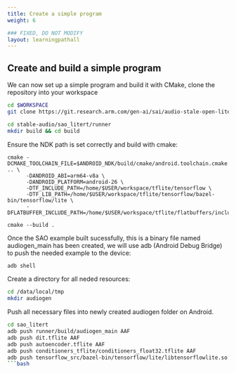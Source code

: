 ```yaml
---
title: Create a simple program
weight: 6

### FIXED, DO NOT MODIFY
layout: learningpathall
---
```


## Create and build a simple program

We can now set up a simple program and build it with CMake, clone the repository into your workspace

```bash
cd $WORKSPACE
git clone https://git.research.arm.com/gen-ai/sai/audio-stale-open-litert/-/tree/main/

cd stable-audio/sao_litert/runner
mkdir build && cd build
```

Ensure the NDK path is set correctly and build with cmake:
```
cmake -DCMAKE_TOOLCHAIN_FILE=$ANDROID_NDK/build/cmake/android.toolchain.cmake .. \
      -DANDROID_ABI=arm64-v8a \
      -DANDROID_PLATFORM=android-26 \
      -DTF_INCLUDE_PATH=/home/$USER/workspace/tflite/tensorflow \
      -DTF_LIB_PATH=/home/$USER/workspace/tflite/tensorflow/bazel-bin/tensorflow/lite \
      -DFLATBUFFER_INCLUDE_PATH=/home/$USER/workspace/tflite/flatbuffers/include

cmake --build .

```

Once the SAO example built sucessfully, this is a binary file named audiogen_main has been created, we will use adb (Android Debug Bridge) to push the needed example to the device:

```bash
adb shell
```

Create a directory for all neded resources:
```bash
cd /data/local/tmp
mkdir audiogen
```
Push all necessary files into newly created audiogen folder on Android.
```bash
cd sao_litert
adb push runner/build/audiogen_main AAF
adb push dit.tflite AAF
adb push autoencoder.tflite AAF
adb push conditioners_tflite/conditioners_float32.tflite AAF
adb push tensorflow_src/bazel-bin/tensorflow/lite/libtensorflowlite.so
```bash

